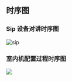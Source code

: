 ## 时序图

### Sip 设备对讲时序图
![sip](https://github.com/maxiaozhou1234/diagrams/blob/master/sip.png)

### 室内机配置过程时序图
![](https://github.com/maxiaozhou1234/diagrams/blob/master/sipSetting.png)